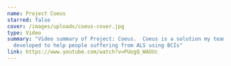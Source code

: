 ```yaml
---
name: Project Coeus
starred: false
cover: /images/uploads/coeus-cover.jpg
type: Video
summary: "Video summary of Project: Coeus.  Coeus is a solution my team and I
  developed to help people suffering from ALS using BCIs"
link: https://www.youtube.com/watch?v=PUogQ_WAUUc
---
```

